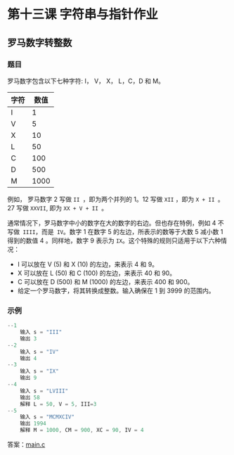 # 第十三课 字符串与指针作业

## 罗马数字转整数

### 题目

罗马数字包含以下七种字符: I， V， X， L，C，D 和 M。

| 字符 | 数值 |
| ---- | ---- |
|I  |1|
|V |5|
|X |10|
|L |50|
|C| 100|
|D |500|
|M |1000|
例如， 罗马数字 2 写做 `II `，即为两个并列的 1。12 写做 `XII` ，即为 `X + II `。 27 写做 `XXVII`, 即为 `XX + V + II `。

通常情况下，罗马数字中小的数字在大的数字的右边。但也存在特例，例如 4 不写做` IIII`，而是` IV`。数字 1 在数字 5 的左边，所表示的数等于大数 5 减小数 1 得到的数值 4 。同样地，数字 9 表示为 `IX`。这个特殊的规则只适用于以下六种情况：

+ I 可以放在 V (5) 和 X (10) 的左边，来表示 4 和 9。
+ X 可以放在 L (50) 和 C (100) 的左边，来表示 40 和 90。
+ C 可以放在 D (500) 和 M (1000) 的左边，来表示 400 和 900。
+ 给定一个罗马数字，将其转换成整数。输入确保在 1 到 3999 的范围内。
  

### 示例

```c
--1
    输入 s = "III"
    输出 3
--2
    输入 s = "IV"
    输出 4
--3
    输入 s = "IX"
    输出 9
--4
    输入 s = "LVIII"
    输出 58
    解释 L = 50, V = 5, III=3
--5
    输入 s = "MCMXCIV"
    输出 1994
    解释 M = 1000, CM = 900, XC = 90, IV = 4
```

答案：[main.c](./assets/main.c)


